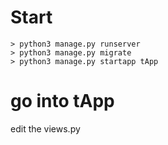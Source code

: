 # Start 

    > python3 manage.py runserver
    > python3 manage.py migrate
    > python3 manage.py startapp tApp

# go into tApp

edit the views.py


